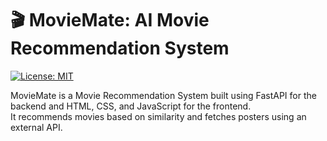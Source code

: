 # 🎬 MovieMate: AI Movie Recommendation System

[![License: MIT](https://img.shields.io/badge/License-MIT-yellow.svg)](LICENSE)

MovieMate is a Movie Recommendation System built using FastAPI for the backend and HTML, CSS, and JavaScript for the frontend.  
It recommends movies based on similarity and fetches posters using an external API.


